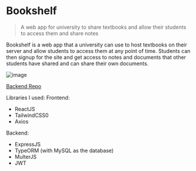 # Bookshelf
> A web app for university to share textbooks and allow their students to access them and share notes

Bookshelf is a web app that a university can use to host textbooks on their server and allow students to access them at any point of time. Students can then signup for the site and get access to notes and documents that other students have shared and can share their own documents.

![image](https://github.com/Junos16/bookshelf-frontend/assets/93246181/08a53d50-3413-466d-a97f-c65cfee4772c)

[Backend Repo](https://github.com/Junos16/bookshelf-backend)

Libraries I used:
Frontend:
  - ReactJS
  - TailwindCSS0
  - Axios

Backend:
  - ExpressJS
  - TypeORM (with MySQL as the database)
  - MulterJS
  - JWT
